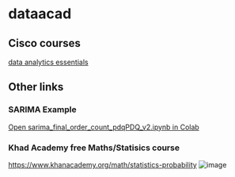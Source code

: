 # dataacad

## Cisco courses
[data analytics essentials](https://www.netacad.com/courses/data-analytics-essentials)



## Other links


### SARIMA Example
[Open sarima_final_order_count_pdqPDQ_v2.ipynb in Colab](https://colab.research.google.com/github/andyb-1stforEPA/dataacad/blob/main/sarima_final_order_count_pdqPDQ_v2.ipynb)

### Khad Academy free Maths/Statisics course
https://www.khanacademy.org/math/statistics-probability
![image](https://github.com/user-attachments/assets/f549219a-10a1-4d63-866c-626080ea8c1b)


